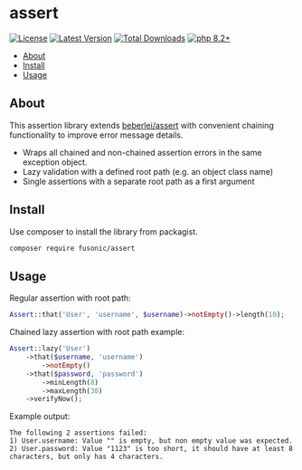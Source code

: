 # assert

[![License](https://img.shields.io/packagist/l/fusonic/assert?color=blue)](https://github.com/fusonic/php-assert/blob/master/LICENSE)
[![Latest Version](https://img.shields.io/github/tag/fusonic/php-assert.svg?color=blue)](https://github.com/fusonic/php-assert/releases)
[![Total Downloads](https://img.shields.io/packagist/dt/fusonic/assert.svg?color=blue)](https://packagist.org/packages/fusonic/assert)
[![php 8.2+](https://img.shields.io/badge/php-min%208.2-blue.svg)](https://gitlab.com/fusonic/devops/php/extensions/-/blob/12-open-source-preparations/packages/assert/composer.json)

* [About](#about)
* [Install](#install)
* [Usage](#usage)

## About

This assertion library extends [beberlei/assert](https://github.com/beberlei/assert) with convenient chaining functionality
to improve error message details.

* Wraps all chained and non-chained assertion errors in the same exception object.
* Lazy validation with a defined root path (e.g. an object class name)
* Single assertions with a separate root path as a first argument

## Install

Use composer to install the library from packagist.

```bash
composer require fusonic/assert
```

## Usage 

Regular assertion with root path:

```php
Assert::that('User', 'username', $username)->notEmpty()->length(10);
```

Chained lazy assertion with root path example:

```php
Assert::lazy('User')
    ->that($username, 'username')
        ->notEmpty()
    ->that($password, 'password')
        ->minLength(8)
        ->maxLength(30)
    ->verifyNow();
```

Example output:

```
The following 2 assertions failed:
1) User.username: Value "" is empty, but non empty value was expected.
2) User.password: Value "1123" is too short, it should have at least 8 characters, but only has 4 characters.
```
